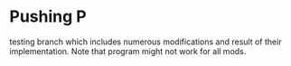 # Pushing P

testing branch which includes numerous modifications and result of their implementation. Note that program might not work for all mods.
